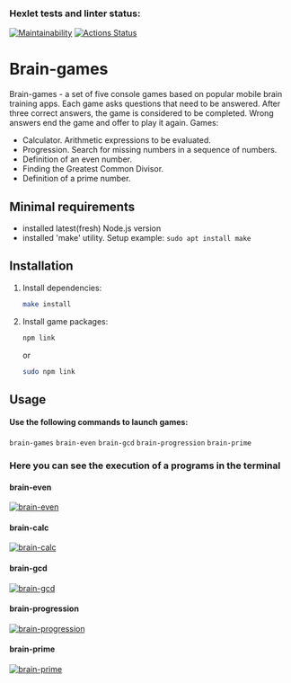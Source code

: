 ### Hexlet tests and linter status:

[![Maintainability](https://api.codeclimate.com/v1/badges/dfc50c2d88cd46d069c1/maintainability)](https://codeclimate.com/github/expant/frontend-project-44)
[![Actions Status](https://github.com/expant/frontend-project-44/workflows/hexlet-check/badge.svg)](https://github.com/expant/frontend-project-44/actions)

# Brain-games

Brain-games - a set of five console games based on popular mobile brain training apps. Each game asks questions that need to be answered. After three correct answers, the game is considered to be completed. Wrong answers end the game and offer to play it again. Games:

* Calculator. Arithmetic expressions to be evaluated.
* Progression. Search for missing numbers in a sequence of numbers.
* Definition of an even number.
* Finding the Greatest Common Divisor.
* Definition of a prime number.

## Minimal requirements

* installed latest(fresh) Node.js version
* installed 'make' utility. 
    Setup example:
    `sudo apt install make`

## Installation

1.  Install dependencies: 
    ```sh
    make install
    ```
1.  Install game packages: 
    ```sh
    npm link
    ``` 
    or 
    ```sh
    sudo npm link
    ```

## Usage

#### Use the following commands to launch games:
`brain-games` `brain-even` `brain-gcd` `brain-progression` `brain-prime`

### Here you can see the execution of a programs in the terminal


#### brain-even
[![brain-even](https://asciinema.org/a/gICEWsdfxkpr4yx5S71gT21Mk.svg)](https://asciinema.org/a/gICEWsdfxkpr4yx5S71gT21Mk)

#### brain-calc
[![brain-calc](https://asciinema.org/a/UJ4C9U51zqGFC45HSfs3dwvOO.svg)](https://asciinema.org/a/UJ4C9U51zqGFC45HSfs3dwvOO)

#### brain-gcd
[![brain-gcd](https://asciinema.org/a/hkxVfBdZbdkU2Efgeb4ASk6HT.svg)](https://asciinema.org/a/hkxVfBdZbdkU2Efgeb4ASk6HT)

#### brain-progression
[![brain-progression](https://asciinema.org/a/sg9nehUbICMFScTKSDm2cx1jK.svg)](https://asciinema.org/a/sg9nehUbICMFScTKSDm2cx1jK)

#### brain-prime
[![brain-prime](https://asciinema.org/a/5q3FTLOkOA5NLpEcVXjvLZL2W.svg)](https://asciinema.org/a/5q3FTLOkOA5NLpEcVXjvLZL2W)
